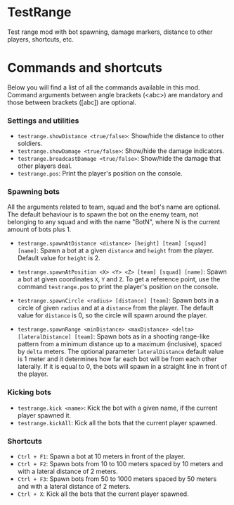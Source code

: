 # TestRange
Test range mod with bot spawning, damage markers, distance to other players, 
shortcuts, etc.

# Commands and shortcuts
Below you will find a list of all the commands available in this mod. Command arguments
between angle brackets (\<abc\>) are mandatory and those between brackets (\[abc\]) are optional.

### Settings and utilities

- `testrange.showDistance <true/false>`: Show/hide the distance to other soldiers.
- `testrange.showDamage <true/false>`: Show/hide the damage indicators.
- `testrange.broadcastDamage <true/false>`: Show/hide the damage that other players deal.
- `testrange.pos`: Print the player's position on the console.

### Spawning bots
All the arguments related to team, squad and the bot's name are optional. The default behaviour
is to spawn the bot on the enemy team, not belonging to any squad and with the name "BotN", where N
is the current amount of bots plus 1.

- `testrange.spawnAtDistance <distance> [height] [team] [squad] [name]`: 
Spawn a bot at a given `distance` and `height` from the player. Default value for `height` is 2.

- `testrange.spawnAtPosition <X> <Y> <Z> [team] [squad] [name]`:
 Spawn a bot at given coordinates `X`, `Y` and `Z`. To get a reference point, use the command 
 `testrange.pos` to print the player's position on the console. 

- `testrange.spawnCircle <radius> [distance] [team]`: Spawn bots in a circle of given
`radius` and at a `distance` from the player. The default value for `distance` is 0, so the 
circle will spawn around the player. 

- `testrange.spawnRange <minDistance> <maxDistance> <delta> [lateralDistance] [team]`:
 Spawn bots as in a shooting range-like pattern from a minimum distance up to a maximum (inclusive), 
 spaced by `delta` meters. The optional parameter `lateralDistance` default value is 1 meter and it
 determines how far each bot will be from each other laterally. If it is equal to 0, the bots will spawn
 in a straight line in front of the player.
 
### Kicking bots
- `testrange.kick <name>`: Kick the bot with a given name, if the current player spawned it.
- `testrange.kickAll`: Kick all the bots that the current player spawned.

### Shortcuts
- `Ctrl + F1`: Spawn a bot at 10 meters in front of the player.
- `Ctrl + F2`: Spawn bots from 10 to 100 meters spaced by 10 meters and with a lateral distance of 2 meters.
- `Ctrl + F3`: Spawn bots from 50 to 1000 meters spaced by 50 meters and with a lateral distance of 2 meters.
- `Ctrl + X`: Kick all the bots that the current player spawned.



